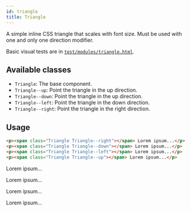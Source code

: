 ```yaml
---
id: triangle
title: Triangle
---
```


A simple inline CSS triangle that scales with font size. Must be used with 
one and only one direction modifier.

Basic visual tests are in [`test/modules/triangle.html`](http://aptuitiv.github.io/cacao/test/modules/triangle.html).


## Available classes

* `Triangle`: The base component.
* `Triangle--up`: Point the triangle in the up direction.
* `Triangle--down`: Point the triangle in the up direction.
* `Triangle--left`: Point the triangle in the down direction.
* `Triangle--right`: Point the triangle in the right direction.


## Usage
<!--DOCUSAURUS_CODE_TABS-->

<!--HTML-->
```html
<p><span class="Triangle Triangle--right"></span> Lorem ipsum...</p>
<p><span class="Triangle Triangle--down"></span> Lorem ipsum...</p>
<p><span class="Triangle Triangle--left"></span> Lorem ipsum...</p>
<p><span class="Triangle Triangle--up"></span> Lorem ipsum...</p>
```
<!--END_DOCUSAURUS_CODE_TABS-->
<p><span class="Triangle Triangle--right"></span> Lorem ipsum...</p>
<p><span class="Triangle Triangle--down"></span> Lorem ipsum...</p>
<p><span class="Triangle Triangle--left"></span> Lorem ipsum...</p>
<p><span class="Triangle Triangle--up"></span> Lorem ipsum...</p>

</div>

